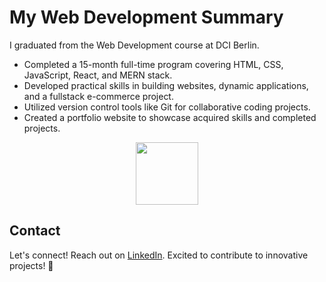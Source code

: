# My Web Development Summary
I graduated from the Web Development course at DCI Berlin.

- Completed a 15-month full-time program covering HTML, CSS, JavaScript, React, and MERN stack.
- Developed practical skills in building websites, dynamic applications, and a fullstack e-commerce project.
- Utilized version control tools like Git for collaborative coding projects.
- Created a portfolio website to showcase acquired skills and completed projects.

<div id="header" align="center">
  <img src="https://media.giphy.com/media/M9gbBd9nbDrOTu1Mqx/giphy.gif" width="100"/>
</div>


## Contact

Let's connect! Reach out on [LinkedIn](www.linkedin.com/in/oleksandraadamchyk). Excited to contribute to innovative projects! 🚀

